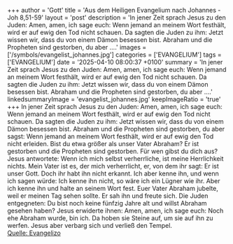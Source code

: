 +++
author = 'Gott'
title = 'Aus dem Heiligen Evangelium nach Johannes - Joh 8,51-59'
layout = 'post'
description = 'In jener Zeit sprach Jesus zu den Juden: Amen, amen, ich sage euch: Wenn jemand an meinem Wort festhält, wird er auf ewig den Tod nicht schauen. Da sagten die Juden zu ihm: Jetzt wissen wir, dass du von einem Dämon besessen bist. Abraham und die Propheten sind gestorben, du aber ....'
images = ['/symbols/evangelist_johannes.jpg']
categories = ['EVANGELIUM']
tags = ['EVANGELIUM']
date = '2025-04-10 08:00:37 +0100'
summary = 'In jener Zeit sprach Jesus zu den Juden: Amen, amen, ich sage euch: Wenn jemand an meinem Wort festhält, wird er auf ewig den Tod nicht schauen. Da sagten die Juden zu ihm: Jetzt wissen wir, dass du von einem Dämon besessen bist. Abraham und die Propheten sind gestorben, du aber ....'
linkedsummaryImage = 'evangelist_johannes.jpg'
keepImageRatio = 'true'
+++
In jener Zeit sprach Jesus zu den Juden: Amen, amen, ich sage euch: Wenn jemand an meinem Wort festhält, wird er auf ewig den Tod nicht schauen.
Da sagten die Juden zu ihm: Jetzt wissen wir, dass du von einem Dämon besessen bist. Abraham und die Propheten sind gestorben, du aber sagst: Wenn jemand an meinem Wort festhält, wird er auf ewig den Tod nicht erleiden.<!--more-->
Bist du etwa größer als unser Vater Abraham? Er ist gestorben und die Propheten sind gestorben. Für wen gibst du dich aus?
Jesus antwortete: Wenn ich mich selbst verherrliche, ist meine Herrlichkeit nichts. Mein Vater ist es, der mich verherrlicht, er, von dem ihr sagt: Er ist unser Gott.
Doch ihr habt ihn nicht erkannt. Ich aber kenne ihn, und wenn ich sagen würde: Ich kenne ihn nicht, so wäre ich ein Lügner wie ihr. Aber ich kenne ihn und halte an seinem Wort fest.
Euer Vater Abraham jubelte, weil er meinen Tag sehen sollte. Er sah ihn und freute sich.
Die Juden entgegneten: Du bist noch keine fünfzig Jahre alt und willst Abraham gesehen haben?
Jesus erwiderte ihnen: Amen, amen, ich sage euch: Noch ehe Abraham wurde, bin ich.
Da hoben sie Steine auf, um sie auf ihn zu werfen. Jesus aber verbarg sich und verließ den Tempel.<br> [Quelle: Evangelizo](https://evangeliumtagfuertag.org/DE/gospel)